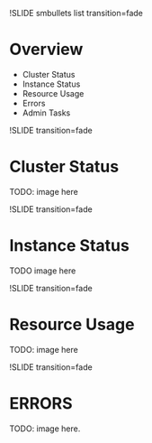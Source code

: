 !SLIDE smbullets list transition=fade

# Overview

* Cluster Status
* Instance Status
* Resource Usage
* Errors
* Admin Tasks

!SLIDE transition=fade

# Cluster Status

TODO: image here

!SLIDE transition=fade

# Instance Status

TODO image here

!SLIDE transition=fade

# Resource Usage

TODO: image here

!SLIDE transition=fade

# ERRORS

TODO: image here.
